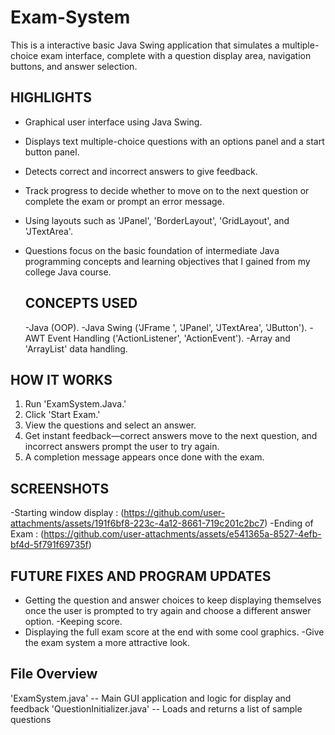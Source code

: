 # Exam-System

This is a interactive basic Java Swing application that simulates a multiple-choice exam interface, complete with a question display area, navigation buttons, and answer selection.

## HIGHLIGHTS 
- Graphical user interface using Java Swing.
- Displays text multiple-choice questions with an options panel and a start button panel.
- Detects correct and incorrect answers to give feedback.
- Track progress to decide whether to move on to the next question or complete the exam or prompt an error message.
- Using layouts such as 'JPanel', 'BorderLayout', 'GridLayout', and 'JTextArea'.
- Questions focus on the basic foundation of intermediate Java programming concepts and learning objectives that I gained from my college Java course. 

  ## CONCEPTS USED
  -Java (OOP).
  -Java Swing ('JFrame ', 'JPanel', 'JTextArea', 'JButton').
  -AWT Event Handling ('ActionListener', 'ActionEvent').
  -Array and 'ArrayList' data handling.
  
 ## HOW IT WORKS
  1. Run 'ExamSystem.Java.'
  2. Click 'Start Exam.'
  3. View the questions and select an answer.
  4. Get instant feedback—correct answers move to the next question, and incorrect answers prompt the user to try again.
  5. A completion message appears once done with the exam.
  
 ## SCREENSHOTS
-Starting window display : (https://github.com/user-attachments/assets/191f6bf8-223c-4a12-8661-719c201c2bc7)
-Ending of Exam : (https://github.com/user-attachments/assets/e541365a-8527-4efb-bf4d-5f791f69735f)

## FUTURE FIXES AND PROGRAM UPDATES
- Getting the question and answer choices to keep displaying themselves once the user is prompted to try again and choose a different answer option.
-Keeping score.
- Displaying the full exam score at the end with some cool graphics.
-Give the exam system a more attractive look.


## File Overview
  'ExamSystem.java' -- Main GUI application and logic for display and feedback
  'QuestionInitializer.java' -- Loads and returns a list of sample questions

  
